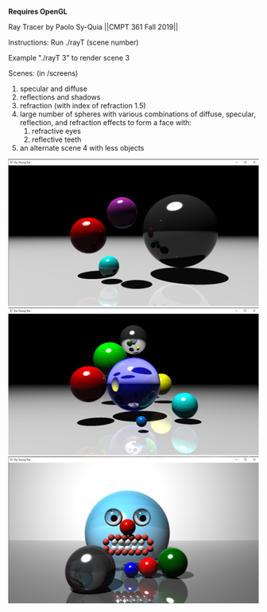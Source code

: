 **Requires OpenGL**

Ray Tracer by Paolo Sy-Quia
||CMPT 361 Fall 2019||

Instructions:
Run ./rayT (scene number)

Example "./rayT 3" to render scene 3

Scenes: (in /screens)
1. specular and diffuse
2. reflections and shadows
3. refraction (with index of refraction 1.5)
4. large number of spheres with various combinations of diffuse, specular, reflection, and refraction effects to form a face with:
   1. refractive eyes
   1. reflective teeth
5. an alternate scene 4 with less objects

![GitHub Logo](screens/S2.jpg)
![GitHub Logo](screens/S4b.jpg)
![GitHub Logo](screens/S4.jpg)
